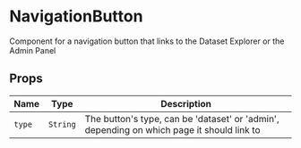# NavigationButton

Component for a navigation button that links to the Dataset Explorer or the
Admin Panel

## Props

| Name   | Type     | Description                                                                               |
| ------ | -------- | ----------------------------------------------------------------------------------------- |
| `type` | `String` | The button's type, can be 'dataset' or 'admin', depending on which page it should link to |


